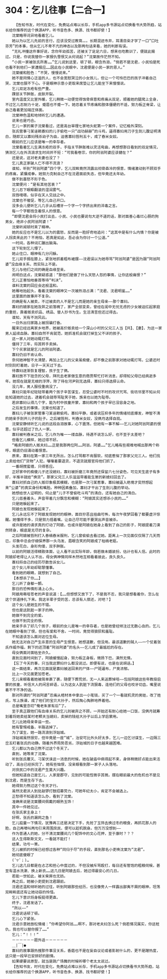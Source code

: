 # 304：乞儿往事【二合一】
        【告知书友，时代在变化，免费站点难以长存，手机app多书源站点切换看书大势所趋，站长给你推荐的这个换源APP，听书音色多、换源、找书都好使！】
       沈棠略带诧异地看着乞儿。
       她以为以乞儿先前的言行，应该没受过教育。。。长期混迹市井，耳濡目染才学了一口“口吐芬芳”的本事，但从乞儿不卑不亢的神态以及那两句话来看，她的判断有误。
       “无礼冲撞这件事好说，念你年幼孤苦，还被关了足足六日，想来也吃教训了，便就此揭过。只是，你说我替你一家报仇雪恨又从何说起？”沈棠故作茫然不知。
       “小民一家被张氏所害……”乞儿说到这里，顿了顿，眼含热泪，“倘若不是沈君，小民怕是死也看不到他们一家遭报应……因此在小民眼中，沈君便是小民一家的恩人。”
       沈棠缓和脸色：“不哭，慢慢说来。”
       她不是同情心泛滥的人，也不会宽慰哭泣的小女孩儿，但让一个可怜巴巴的孩子冲着自己哭，沈棠也狠不下心。于是眼神示意小吏取来席垫让乞儿能坐下来慢慢说。
       乞儿双足冻疮有些严重。
       踝部关节肿胀，皮肤开裂。
       室内温度又比室外暖，乞儿稍微一动便觉得蚀骨痒意和疼痛从双足，顺着她的腿爬上全身，不过乞儿忍耐力十足，蹙眉也不蹙一下。她忍着关节疼痛和肢体僵硬的不适，努力板正脊梁，让自己看着更加端庄体面。
       沈棠神色温和地倾听乞儿的遭遇。
       说来也是巧合。
       乞儿一家的案子沈棠看过，还是高台审理七家地头蛇第一个案件，记忆格外深刻。
       张氏管事刁某诬赖寡妇的儿子偷吃一只“战功赫赫”的斗鸡，逼得寡妇用刀子生剖儿腹证明清白，随即又以寡妇残杀幼子为由，迫害寡妇笞刑五十，成了舂米女奴。
       眼前的乞儿应该是唯一的幸存者。
       沈棠看着乞儿生满冻疮的双手，手指关节肿胀难以灵活弯曲，再想想那日看到的双足情况，猜测乞儿在外流浪求生时间并不短：“可我看卷宗，你的阿翁阿婆应该健在？”
       还是说，这对老夫妻也没了？
       乞儿真正家破人亡不得不流浪？
       谁知，听到“阿翁阿婆”四个字，乞儿双眸竟然流露出彻骨森冷的恨意，情绪激动到不顾双手的疼痛，紧攥成拳。她努力克制自己不在沈君面前失态，但毕竟还太年幼。
       做不到喜怒不形于色。
       沈棠便问：“是有其他苦衷？”
       乞儿忍下眼眶翻滚的湿润雾气。
       双唇嚅嗫，似乎在天人交战之中。
       沈棠也不催促，等乞儿自己开口。
       没多会儿便听乞儿几乎从后槽牙一个字一个字挤出来的淬毒之言。
       每一个字都饱含着惊人的恨意。
       “即便沈君会将小民打出去，小民、小民也要说句大逆不道的话，那对面善心毒烂心肠的狗男女，绝非小民阿翁阿婆！”
       沈棠听闻顿时来了精神。
       她的反应也不是乞儿以为的震怒，反而是一脸好奇地追问：“这其中是有什么内情？你是被人拐卖来此的？不用怕，若真是如此，吾必会为你讨一个公道。”
       一时间，各种词汇蹦出脑海。
       这下轮到乞儿懵了。
       她止住口，眼神有几分闪躲。
       乞儿双手搁在膝上，紧张地抓着粗布裙摆——沈君误以为她辱骂“阿翁阿婆”是因为跟“阿翁阿婆”没血缘关系，而实际上不是。
       乞儿与他们之间的确是血缘至亲。
       闹明白这点，沈棠疑惑道：“那他们是做了什么天怒人怨的事情，让你这般痛恨？”
       乞儿正害怕地垂首等待“判决”。
       谁料沈棠的回应会这般温和。
       她蓦地抬起头，看着沈棠的眼神又一次被热泪占满：“沈君、沈君明鉴……”
       这里面的故事并不复杂。
       的确是有人被卖，不过被卖的人不是乞儿而是她的亲生母亲——那个寡妇。
       寡妇的娘家在她及笄之前落魄了，家产全部变卖，曾经在闺中无忧无虑的少女被迫扛起家庭的重担，靠着贩卖织品、绣品、替人抄书为生。生活清苦但还过得去。
       谁知，天有不测风云。
       一日外出归家路上被拐骗打昏。
       醒来已经远离家乡地界，她被高价贩卖给一个深山小村的父兄三人当【共】、【妻】，为这一家男人延续血脉。寡妇自然不肯就范，她抓准机会就打掉生父不详的孩子。
       这一家人对她动辄打骂。
       僵持了三年，将其转手卖掉。
       下个买家就是乞儿的阿翁阿婆。
       寡妇仍旧不肯认命。
       奈何她神智不太清楚，再加上乞儿的父亲虽痴傻，却不像之前那家对她动辄打骂，公婆还时时刻刻盯着她，日子一天天过下去。
       待寡妇逐渐恢复理智，孩子生了俩。
       寡妇放不下挂念的父母，拜托去老家做生意的商贾帮忙打听消息，却得知父母已经病逝多年。她现在就是无根的浮萍，除了待在河尹别无选择，寡妇只得选择认命。
       没几年，男人服役重病没了。
       寡妇只能年纪轻轻带着两个孩子辛苦谋生，忍受公婆时不时的攻讦咒骂、街坊邻里不知从何处知道她的过去，逮着机会就辱骂耻笑于她，族亲也以她为耻辱。
       若非寡妇认得几个字，能为村中孩童开蒙，寡妇和两个孩子早已没容身之地。
       之后发生的事情，沈棠也知道了。
       寡妇儿子被张家管事刁某诬赖偷鸡，寡妇平静，或者说压抑多年的情绪彻底爆发，神智不清的她亲手剖开儿子的肚子。之后被笞刑，判舂米女奴，没俩月选择自戕。
       沈棠安静倾听乞儿说的这段血泪故事，心下震荡，但她有一事不解——乞儿对她阿翁阿婆的恨意，似乎还超过了仇人一家。
       寡妇被判舂米之后，乞儿作为唯一一缕血脉，待遇不说怎么好，也不至于太差吧？
       但看乞儿模样，她过得不好。
       “略卖阿娘的人贩夫妇……正是我那两位阿……阿翁，阿婆……”乞儿略有些艰难地喊出那两个称呼，眼底仍旧涌动着恨意。
       原来，寡妇在第一家三年无所出，怎么打骂都不肯服软，彻底惹恼了那家父兄三人。他们找上卖给他们“货物”人犯，嚷嚷着要退货，不退货就报官将他们抓了。
       一番胡搅蛮缠，只得答应。
       正好家中的痴傻儿子还没媳妇，寡妇被折磨三年竟然还保留六七分姿色，可见天生底子有多好，半推半就给“换货”。那家父兄三人乐滋滋带着能生崽的新媳妇回去了。
       寡妇对抓自己的人贩印象极其模糊，也是那一次刁某惹事，寡妇被逼入绝境才突然想起来“公婆”的真实身份和嘴脸。种种因素叠加，寡妇才干出了生剖儿腹的举动。
       她想给世人证明的，何止是“儿子不曾偷吃斗鸡”的清白，还有她自己的清白。
       乞儿低垂着头，声音带着几分飘忽和模糊：“阿娘其实还想杀小民的……”
       只是她躲起来了。
       阿娘也发现她躲起来了。
       乞儿永远忘不了阿娘发现她时的眼神，面目狞恶且扭曲可怖，每次午夜梦回看了都要虚汗惊醒。她懂得不多，只是努力捂着嘴，让自己尽可能不要哭出声音被杀。
       或许是她的请求真的打动了阿娘，也或许是阿娘在她身上看到了自己的影子，阿娘提着刀漠然转身，眼底是无尽的复杂。
       之后阿娘被笞刑打入舂槁舂米服刑，乞儿曾偷偷去看过她。距离上一次见面仅仅隔了几天而已，印象中总会仔细保养那一头乌发、眉眼含笑的阿娘成了枯槁老妪。
       头发花白，身形佝偻，双手肿胀。
       以前的阿娘活得精致体面，让人看不出实际年龄，倘若做未婚装扮，估计也有人信。此时的阿娘却老得让人认不出，母女俩神情同样木然地互相看着彼此，良久良久。
       寡妇将自己的经历尽数告诉女儿。
       这个女儿年幼却聪慧懂事。
       看到她的眼睛，就想到了自己。
       【本想杀了你……】
       乞儿听了身躯一颤。
       那日的恐怖情形涌上心头。
       阿娘用嘶哑苍老的声音说道：【……但想想又放下了，不是我不忍，我只是想看着你，怎么在这个世道挣扎下来。我这半辈子受的苦，总该有人偿还，对吧？】
       这个女儿是她生的不错。
       但也是这肮脏一家子的种。
       她做不到完全的爱。
       也做不到完全的恨。
       她亲手杀了好几个孩子，眼前的女儿是唯一的幸存者，也是她曾经倾注过无数心血的。乞儿在她眼中看到了恨，但也有爱和不舍。一时间，竟觉得狼狈和羞耻。
       不知道该怎么面对这位生母。
       她无法对自己产生杀意的生母产生恨意。她想道歉，但没用。最该道歉的贼人——一个仗着张氏作威作福，剩下的还顶着“阿翁阿婆”的名头——乞儿成了最尴尬的存在。
       母女俩面对面枯坐许久。
       直到见面时间到了，阿娘缓慢起身，努力板正身板，微扬下巴，漠然无情。
       【忘了今天的事，只当我这罪妇什么都没说过。即便有说，也是在说胡话。】
       这一面结束，再次见面就是寡妇被送回来的尸体——尸斑遍布，尸臭浓郁。
       比上一次见面更加苍老。
       乞儿亲眼看着她被简单裹了裹，随便下葬荒郊，无一人来送葬悼唁——包括阿娘这些年教授启蒙的孩童，听信大人的闲言碎语，认为这女人肮脏下流狠毒，连他们的父母也咬牙切齿，嘴里说着不干不净的话。
       那对所谓的“阿翁阿婆”忍痛从棺材本中拿出一小笔钱，买了一个一看就机灵的男娃，改了姓氏，写上族谱，成了他们的宝贝大孙子，然后掏心掏肺地养着他。
       总是嘴里念叨“俺老朱家有后”了。
       至于真正跟他们有血缘关系的乞儿则被弃之不顾，一开始还有耐心给她一口饭，没俩月就筹划着将她卖给某村老鳏夫当媳妇，卖掉的钱给大孙子以后上学启蒙用。
       乞儿比她母亲幸运一些。
       她有警惕戒备，半路逃掉了。
       为了谋生，她一路流浪到浮姑城。
       浮姑城虽然很穷，但毕竟是一座“城”，治安可比外头好太多，乞儿一边乞讨谋生，一边隔三岔五盯着张氏的动静。随着外界局势恶劣，浮姑城的日子也越来越困难。
       乞儿都以为自己熬不过这个冬天了。
       直到，她等来了沈棠。
       听到张氏覆灭、刁某伏诛这一消息的时候，她在破庙中病得起不来，身体稍微好点能出来活动了，高台已经拆完了。她有些恼恨，没亲眼看到那一家子人头落地。
       对庶民口中的沈君产生莫大兴趣。
       但她知道自己是乞儿，人家是郡守，见到的可能性微乎其微。摆在眼前最大的危机也不是见到沈君，而是生存下去。
       她得努力熬过这个冬天才行。
       虽然沈君派人到处敲锣打鼓招募劳力，可她年纪太小，肯定不会被选上。
       正愁得不知道该怎么办，看到了沈棠。
       准确来说是沈棠腰间佩戴的眼熟玉饰！
       其中一件她见过。
       在张氏家主身上！
       好啊，张氏的漏网之鱼！
       乞儿掂量一下情况，犹豫再三还是决定下手，先抢了玉饰去换过冬的粮食，再抓花那人的脸，自己再嚎叫两句引来周围庶民，便可以趁机脱身。但万万没想到——
       作为普通人的她，分不清沈棠腰间几个配饰中的文心花押，至于康时？？？
       这人生得斯斯文文，一看就不能打！
       结果，功亏一篑。
       乞儿被抓的时候已经想过各种“同归于尽”的手段，直到那名小吏唤沈棠为“沈君”。
       她彻底傻眼了
       (ˉ▽ˉ；)…
       乞儿这几日都是在忐忑和担心中度过的，不但没被斥骂殴打，每日还有管饱的粗粮伺候，甚至有温水洗漱、换上新衣……这几日是阿娘去后，她过得最安心的几日。
       若能一世如此，被关柴房也无妨。
       再之后，她被小吏提到沈君跟前。
       沈君还温和倾听她的过往，听到阿娘那些经历，也没像旁人一样露出鄙夷不屑的眼神，坦荡双眸眸底还有让她动容的怜惜。
       乞儿下意识将身板挺得更直。
       终于，沈君发话了。
       “所以——”
       沈君说话顿了顿。
       乞儿心下紧张。
       沈君示意她放松情绪：“你希望你阿翁……啊不，那对老夫妇怎么死？倘若情况属实，你这桩仇，我也可以替你报了……”
       乞儿：“！！！”
       －－－－－－题外话－－－－－－
       ＿|￣|●
       寡妇的故事跟热搜那件事没关系，香菇也不是在妄自议论或者影射什么的，更不是蹭热度，这只是一段早已安排好的剧情。
       如果硬要说原型，就当是跳广场舞的时候听哪个老太太说过。
       【告知书友，时代在变化，免费站点难以长存，手机app多书源站点切换看书大势所趋，站长给你推荐的这个换源APP，听书音色多、换源、找书都好使！】